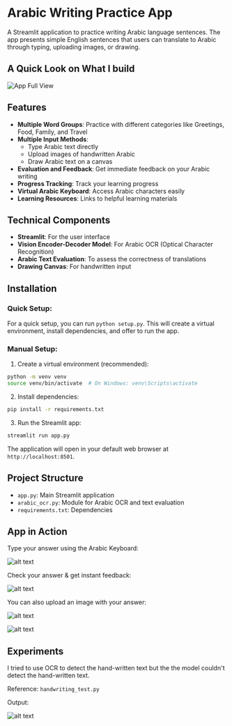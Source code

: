 # Arabic Writing Practice App

A Streamlit application to practice writing Arabic language sentences. The app presents simple English sentences that users can translate to Arabic through typing, uploading images, or drawing.

## A Quick Look on What I build

![App Full View](screenshots/arabic-writing-app.png)

## Features

- **Multiple Word Groups**: Practice with different categories like Greetings, Food, Family, and Travel
- **Multiple Input Methods**:
  - Type Arabic text directly
  - Upload images of handwritten Arabic
  - Draw Arabic text on a canvas
- **Evaluation and Feedback**: Get immediate feedback on your Arabic writing
- **Progress Tracking**: Track your learning progress
- **Virtual Arabic Keyboard**: Access Arabic characters easily
- **Learning Resources**: Links to helpful learning materials

## Technical Components

- **Streamlit**: For the user interface
- **Vision Encoder-Decoder Model**: For Arabic OCR (Optical Character Recognition)
- **Arabic Text Evaluation**: To assess the correctness of translations
- **Drawing Canvas**: For handwritten input

## Installation

### Quick Setup:
For a quick setup, you can run `python setup.py`. This will create a virtual environment, install dependencies, and offer to run the app.

### Manual Setup:

1. Create a virtual environment (recommended):
```sh
python -m venv venv
source venv/bin/activate  # On Windows: venv\Scripts\activate
```

2. Install dependencies:
```sh
pip install -r requirements.txt
```

3. Run the Streamlit app:
```sh
streamlit run app.py
```

The application will open in your default web browser at `http://localhost:8501`.

## Project Structure

- `app.py`: Main Streamlit application
- `arabic_ocr.py`: Module for Arabic OCR and text evaluation
- `requirements.txt`: Dependencies

## App in Action

Type your answer using the Arabic Keyboard:

![alt text](screenshots/type-answer.png)

Check your answer & get instant feedback:

![alt text](screenshots/answer-feedback.png)

You can also upload an image with your answer:

![alt text](screenshots/upload-image.png)

![alt text](screenshots/image-detection.png)

## Experiments 
I tried to use OCR to detect the hand-written text but the the model couldn't detect the hand-written text.

Reference: `handwriting_test.py`

Output:

![alt text](screenshots/hand-written-text.png)


